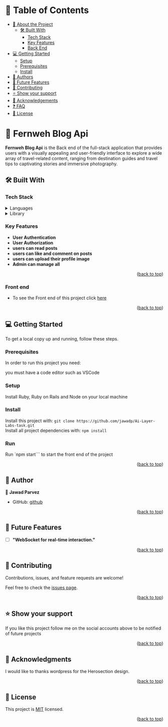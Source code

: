 # 📗 Table of Contents

- [📖 About the Project](#about-project)
  - [🛠 Built With](#built-with)
    - [Tech Stack](#tech-stack)
    - [Key Features](#key-features)
    - [Back End](#back-end)
- [💻 Getting Started](#getting-started)
  - [Setup](#setup)
  - [Prerequisites](#prerequisites)
  - [Install](#install)
- [👥 Authors](#authors)
- [🔭 Future Features](#future-features)
- [🤝 Contributing](#contributing)
- [⭐️ Show your support](#support)
- [🙏 Acknowledgements](#acknowledgements)
- [❓ FAQ](#faq)
- [📝 License](#license)


# 📖 Fernweh Blog Api <a name="about-project"></a>

**Fernweh Blog Api** is the Back end of the full-stack application that provides users with a visually appealing and user-friendly interface to explore a wide array of travel-related content, ranging from destination guides and travel tips to captivating stories and immersive photography.

## 🛠 Built With <a name="built-with"></a>

### Tech Stack <a name="tech-stack"></a>

<details>
<summary>Languages</summary>
  <ul>
    <li><a href="https://en.wikipedia.org/wiki/JavaScript">JavaScript</a></li>
  </ul>
</details>
<details>
<summary>Library</summary>
  <ul>
    <li><a href="https://react.dev/">React</a></li>
  </ul>
</details>


### Key Features <a name="key-features"></a>


- **User Authentication**
- **User Authorization**
- **users can read posts**
- **users can like and comment on posts**
- **users can upload their profile image**
- **Admin can manage all**

<p align="right">(<a href="#readme-top">back to top</a>)</p>


### Front end <a name="back-end"></a>

- To see the Front end of this project click [here](https://github.com/jawadp/Ai-Layer-Labs-task.git)

<p align="right">(<a href="#readme-top">back to top</a>)</p>


## 💻 Getting Started <a name="getting-started"></a>

To get a local copy up and running, follow these steps.

### Prerequisites

In order to run this project you need:

you must have a code editor such as VSCode

### Setup

Install Ruby, Ruby on Rails and Node on your local machine 

### Install

Install this project with:
```git clone https://github.com/jawadp/Ai-Layer-Labs-task.git``` <br />
Install all project dependencies with:
```npm install```

### Run
Run `npm start``` to start the front end of the project

<p align="right">(<a href="#readme-top">back to top</a>)</p>


## 👤 Author<a name="authors"></a>

🧔 **Jawad Parvez**

- GitHub: [github](https://github.com/jawadp)


<p align="right">(<a href="#readme-top">back to top</a>)</p>


## 🔭 Future Features <a name="future-features"></a>

- [ ] **"WebSocket for real-time interaction."**

<p align="right">(<a href="#readme-top">back to top</a>)</p>


## 🤝 Contributing <a name="contributing"></a>

Contributions, issues, and feature requests are welcome!

Feel free to check the [issues page](../../issues/).

<p align="right">(<a href="#readme-top">back to top</a>)</p>

## ⭐️ Show your support <a name="support"></a>

If you like this project follow me on the social accounts above to be notified of future projects

<p align="right">(<a href="#readme-top">back to top</a>)</p>


## 🙏 Acknowledgments <a name="acknowledgements"></a>

I would like to thanks wordpress for the Herosection design.

<p align="right">(<a href="#readme-top">back to top</a>)</p>


## 📝 License <a name="license"></a>

This project is [MIT](./LICENSE) licensed.

<p align="right">(<a href="#readme-top">back to top</a>)</p>
